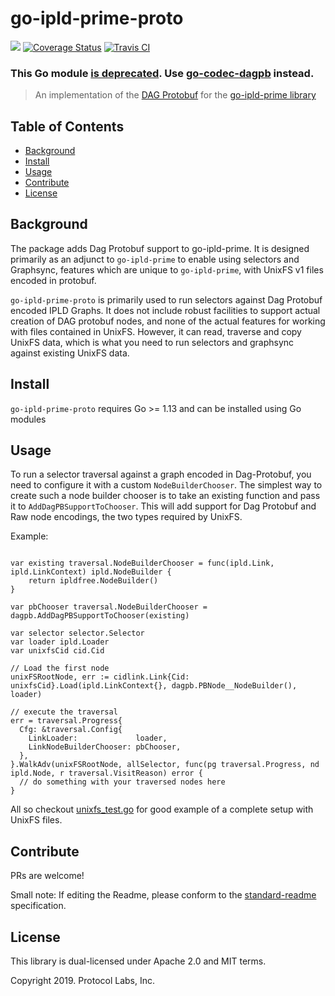 # go-ipld-prime-proto

[![](https://img.shields.io/badge/made%20by-Protocol%20Labs-blue.svg?style=flat-square)](https://protocol.ai/)
[![Coverage Status](https://codecov.io/gh/ipld/go-ipld-prime-proto/branch/master/graph/badge.svg)](https://codecov.io/gh/ipld/go-ipld-prime-proto)
[![Travis CI](https://travis-ci.com/ipld/go-ipld-prime-proto.svg?branch=master)](https://travis-ci.com/ipld/go-ipld-prime-proto)

### This Go module [is deprecated](https://github.com/ipld/go-ipld-prime-proto/issues/23). Use [go-codec-dagpb](https://github.com/ipld/go-codec-dagpb) instead.

> An implementation of the [DAG Protobuf](https://github.com/ipld/specs/blob/master/block-layer/codecs/dag-pb.md) for the [go-ipld-prime library](https://github.com/ipld/go-ipld-prime)

## Table of Contents

- [Background](#background)
- [Install](#install)
- [Usage](#usage)
- [Contribute](#contribute)
- [License](#license)

## Background

The package adds Dag Protobuf support to go-ipld-prime. It is designed primarily as an adjunct to `go-ipld-prime` to enable using selectors and Graphsync, features which are unique to `go-ipld-prime`, with UnixFS v1 files encoded in protobuf.

`go-ipld-prime-proto` is primarily used to run selectors against Dag Protobuf encoded IPLD Graphs. It does not include robust facilities to support actual creation of DAG protobuf nodes, and none of the actual features for working with files contained in UnixFS. However, it can read, traverse and copy UnixFS data, which is what you need to run selectors and graphsync against existing UnixFS data.

## Install

`go-ipld-prime-proto` requires Go >= 1.13 and can be installed using Go modules

## Usage

To run a selector traversal against a graph encoded in Dag-Protobuf, you need to configure it with a custom `NodeBuilderChooser`. The simplest way to create such a node builder chooser is to take an existing function and pass it to `AddDagPBSupportToChooser`. This will add support for Dag Protobuf and Raw node encodings, the two types required by UnixFS.

Example:

```golang

var existing traversal.NodeBuilderChooser = func(ipld.Link, ipld.LinkContext) ipld.NodeBuilder {
	return ipldfree.NodeBuilder()
}
  
var pbChooser traversal.NodeBuilderChooser = 
dagpb.AddDagPBSupportToChooser(existing)

var selector selector.Selector
var loader ipld.Loader
var unixfsCid cid.Cid

// Load the first node
unixFSRootNode, err := cidlink.Link{Cid: unixfsCid}.Load(ipld.LinkContext{}, dagpb.PBNode__NodeBuilder(), loader)

// execute the traversal
err = traversal.Progress{
  Cfg: &traversal.Config{
    LinkLoader:             loader,
    LinkNodeBuilderChooser: pbChooser,
  },
}.WalkAdv(unixFSRootNode, allSelector, func(pg traversal.Progress, nd ipld.Node, r traversal.VisitReason) error {
  // do something with your traversed nodes here
}
```

All so checkout [unixfs_test.go](./unixfs_test.go) for good example of a complete setup with UnixFS files.

## Contribute

PRs are welcome!

Small note: If editing the Readme, please conform to the [standard-readme](https://github.com/RichardLitt/standard-readme) specification.

## License

This library is dual-licensed under Apache 2.0 and MIT terms.

Copyright 2019. Protocol Labs, Inc.

